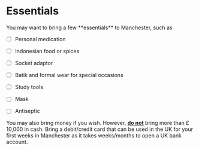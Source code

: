 # Essentials

<p> You may want to bring a few **essentials** to Manchester, such as </p>

- [ ] Personal medication 
- [ ] Indonesian food or spices
- [ ] Socket adaptor
- [ ] Batik and formal wear for special occasions 
- [ ] Study tools 
- [ ] Mask
- [ ] Antiseptic 
  

You may also bring money if you wish. However, **[do not](https://www.gov.uk/bringing-cash-into-uk)** bring more than £ 10,000 in cash. Bring a debit/credit card that can be used in the UK for your first weeks in Manchester as it takes weeks/months to open a UK bank account.
